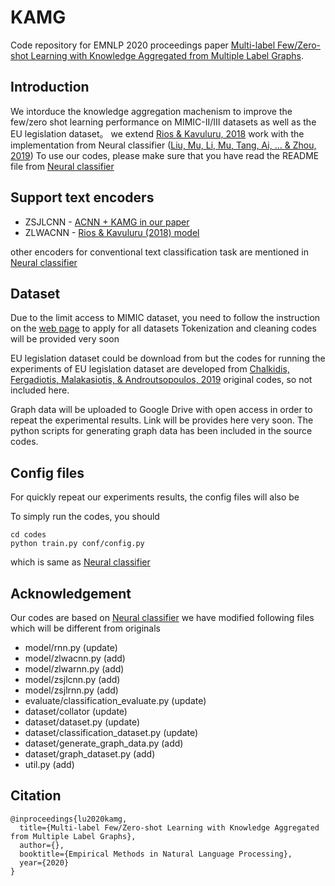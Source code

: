 # KAMG

Code repository for EMNLP 2020 proceedings paper [Multi-label Few/Zero-shot Learning with Knowledge Aggregated from Multiple Label Graphs](https://arxiv.org/abs/2010.07459).


## Introduction 

We intorduce the knowledge aggregation machenism to improve the few/zero shot learning performance on MIMIC-II/III datasets as well as the EU legislation dataset。
we extend [Rios & Kavuluru, 2018](https://www.aclweb.org/anthology/D18-1352/) work with the implementation from Neural classifier ([Liu, Mu, Li, Mu, Tang, Ai, ... & Zhou, 2019](https://github.com/Tencent/NeuralNLP-NeuralClassifier))
To use our codes, please make sure that you have read the README file from [Neural classifier](https://github.com/Tencent/NeuralNLP-NeuralClassifier)

## Support text encoders

* ZSJLCNN - [ACNN + KAMG in our paper](https://arxiv.org/abs/2010.07459)
* ZLWACNN - [Rios & Kavuluru (2018) model](https://www.aclweb.org/anthology/D18-1352/)

other encoders for conventional text classification task are mentioned in [Neural classifier](https://github.com/Tencent/NeuralNLP-NeuralClassifier)

## Dataset

Due to the limit access to MIMIC dataset, you need to follow the instruction on the [web page](https://mimic.physionet.org/gettingstarted/access/) to apply for all datasets
Tokenization and cleaning codes will be provided very soon

EU legislation dataset could be download from 
but the codes for running the experiments of EU legislation dataset are developed from [Chalkidis, Fergadiotis, Malakasiotis, & Androutsopoulos, 2019](https://github.com/iliaschalkidis/lmtc-eurlex57k) original codes, so not included here.

Graph data will be uploaded to Google Drive with open access in order to repeat the experimental results. Link will be provides here very soon. The python scripts for generating graph data has been included in the source codes.

## Config files

For quickly repeat our experiments results, the config files will also be 

To simply run the codes, you should 

```
cd codes
python train.py conf/config.py
```

which is same as [Neural classifier](https://github.com/Tencent/NeuralNLP-NeuralClassifier)

## Acknowledgement

Our codes are based on [Neural classifier](https://github.com/Tencent/NeuralNLP-NeuralClassifier)
we have modified following files which will be different from originals

* model/rnn.py                           (update)
* model/zlwacnn.py                       (add)
* model/zlwarnn.py                       (add)
* model/zsjlcnn.py                       (add)
* model/zsjlrnn.py                       (add)
* evaluate/classification_evaluate.py    (update)
* dataset/collator                       (update)
* dataset/dataset.py                     (update)
* dataset/classification_dataset.py      (update)
* dataset/generate_graph_data.py         (add)
* dataset/graph_dataset.py               (add)
* util.py                                (add)

## Citation
```
@inproceedings{lu2020kamg,
  title={Multi-label Few/Zero-shot Learning with Knowledge Aggregated from Multiple Label Graphs},
  author={},
  booktitle={Empirical Methods in Natural Language Processing},
  year={2020}
}
```
